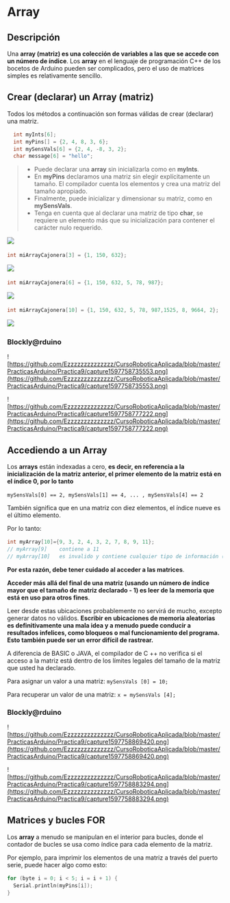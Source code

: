 # Array
## Descripción
Una **array (matriz) es una colección de variables a las que se accede con un número de índice**. Los **array** en el lenguaje de programación C++ de los bocetos de Arduino pueden ser complicados, pero el uso de matrices simples es relativamente sencillo.

## Crear (declarar) un Array (matriz)
Todos los métodos a continuación son formas válidas de crear (declarar) una matriz.

```c 
  int myInts[6];
  int myPins[] = {2, 4, 8, 3, 6};
  int mySensVals[6] = {2, 4, -8, 3, 2};
  char message[6] = "hello";
```
> - Puede declarar una **array** sin inicializarla como en **myInts**.
> - En **myPins** declaramos una matriz sin elegir explícitamente un tamaño. El compilador cuenta los elementos y crea una matriz del tamaño apropiado.
> - Finalmente, puede inicializar y dimensionar su matriz, como en **mySensVals**. 
> - Tenga en cuenta que al declarar una matriz de tipo **char**, se requiere un elemento más que su inicialización para contener el carácter nulo requerido.


![](https://i0.wp.com/www.tutorialspoint.com/images/java_array.jpg?zoom=2)

```c
int miArrayCajonera[3] = {1, 150, 632};
```
![](https://encrypted-tbn0.gstatic.com/images?q=tbn%3AANd9GcSh20y0eOURpuQ1RacZaIfxfV-s6hBdmJ7VHQ&usqp=CAU)

```c
int miArrayCajonera[6] = {1, 150, 632, 5, 78, 987};
```


![](https://encrypted-tbn0.gstatic.com/images?q=tbn%3AANd9GcSyZyTn3eFO6yd7nyKQXOAh9GkY6sR2DLJt6w&usqp=CAU)

```c
int miArrayCajonera[10] = {1, 150, 632, 5, 78, 987,1525, 8, 9664, 2};
```

![](https://cdn1.coppel.com/images/catalog/pm/3481713-1.jpg)

### Blockly@rduino
![https://github.com/Ezzzzzzzzzzzzzz/CursoRoboticaAplicada/blob/master/PracticasArduino/Practica9/capture1597758735553.png](https://github.com/Ezzzzzzzzzzzzzz/CursoRoboticaAplicada/blob/master/PracticasArduino/Practica9/capture1597758735553.png)

![https://github.com/Ezzzzzzzzzzzzzz/CursoRoboticaAplicada/blob/master/PracticasArduino/Practica9/capture1597758777222.png](https://github.com/Ezzzzzzzzzzzzzz/CursoRoboticaAplicada/blob/master/PracticasArduino/Practica9/capture1597758777222.png)


## Accediendo a un Array

Los **arrays** están indexadas a cero, **es decir, en referencia a la inicialización de la matriz anterior, el primer elemento de la matriz está en el índice 0, por lo tanto**

`mySensVals[0] == 2, mySensVals[1] == 4, ... , mySensVals[4] == 2 `  

También significa que en una matriz con diez elementos, el índice nueve es el último elemento. 

Por lo tanto:

```c
int myArray[10]={9, 3, 2, 4, 3, 2, 7, 8, 9, 11};
// myArray[9]    contiene a 11
// myArray[10]   es invalido y contiene cualquier tipo de información (otra dirección de memoria).
```
**Por esta razón, debe tener cuidado al acceder a las matrices**. 

**Acceder más allá del final de una matriz (usando un número de índice mayor que el tamaño de matriz declarado - 1) es leer de la memoria que está en uso para otros fines**. 

Leer desde estas ubicaciones probablemente no servirá de mucho, excepto generar datos no válidos. **Escribir en ubicaciones de memoria aleatorias es definitivamente una mala idea y a menudo puede conducir a resultados infelices, como bloqueos o mal funcionamiento del programa. Esto también puede ser un error difícil de rastrear.**

A diferencia de BASIC o JAVA, el compilador de C ++ no verifica si el acceso a la matriz está dentro de los límites legales del tamaño de la matriz que usted ha declarado.

Para asignar un valor a una matriz:
`mySensVals [0] = 10;`

Para recuperar un valor de una matriz:
`x = mySensVals [4];`

### Blockly@rduino
![https://github.com/Ezzzzzzzzzzzzzz/CursoRoboticaAplicada/blob/master/PracticasArduino/Practica9/capture1597758869420.png](https://github.com/Ezzzzzzzzzzzzzz/CursoRoboticaAplicada/blob/master/PracticasArduino/Practica9/capture1597758869420.png)

![https://github.com/Ezzzzzzzzzzzzzz/CursoRoboticaAplicada/blob/master/PracticasArduino/Practica9/capture1597758883294.png](https://github.com/Ezzzzzzzzzzzzzz/CursoRoboticaAplicada/blob/master/PracticasArduino/Practica9/capture1597758883294.png)


## Matrices y bucles FOR
Los **array** a menudo se manipulan en el interior para bucles, donde el contador de bucles se usa como índice para cada elemento de la matriz. 

Por ejemplo, para imprimir los elementos de una matriz a través del puerto serie, puede hacer algo como esto:

```c
for (byte i = 0; i < 5; i = i + 1) {
  Serial.println(myPins[i]);
}
```
<!--stackedit_data:
eyJoaXN0b3J5IjpbLTEyNDM1NzQxNzEsMTIzOTE1NjAzNiwxND
U3MzIzMDcxLC0zNDg3NjAyNDQsLTEyNTAzMTg3NTcsMjg1ODc3
NDYyLDQ5NDQwNjczMiwxMzYyNjU3MzAyLDMxMjc4NDYxM119
-->